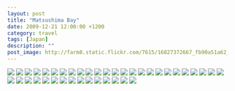 ```yaml
---
layout: post
title: "Matsushima Bay"
date: 2009-12-21 12:00:00 +1200
category: travel
tags: [Japan]
description: ""
post_image: http://farm8.static.flickr.com/7615/16827372667_fb90a51a62_o.jpg
---
```

[![](http://farm6.static.flickr.com/5487/9466499705_06f1aff77f_c.jpg)](http://farm6.static.flickr.com/5487/9466499705_a78026205a_o.jpg)
[![](http://farm3.static.flickr.com/2881/9469281426_e7155ae597_c.jpg)](http://farm3.static.flickr.com/2881/9469281426_d119b8acf4_o.jpg)
[![](http://farm8.static.flickr.com/7391/9466501591_ac58d28eef_c.jpg)](http://farm8.static.flickr.com/7391/9466501591_df1460e55d_o.jpg)
[![](http://farm4.static.flickr.com/3749/9469283350_16e6663035_c.jpg)](http://farm4.static.flickr.com/3749/9469283350_fc48cbdbf6_o.jpg)
[![](http://farm3.static.flickr.com/2861/9469284228_3b153cbd7e_c.jpg)](http://farm3.static.flickr.com/2861/9469284228_d01df9bea6_o.jpg)
[![](http://farm8.static.flickr.com/7437/9466504609_336fcfe675_c.jpg)](http://farm8.static.flickr.com/7437/9466504609_fb0986405f_o.jpg)
[![](http://farm3.static.flickr.com/2872/9469286128_6585f07783_c.jpg)](http://farm3.static.flickr.com/2872/9469286128_5dc03c1243_o.jpg)
[![](http://farm3.static.flickr.com/2831/9469286478_3e13c5e969_c.jpg)](http://farm3.static.flickr.com/2831/9469286478_75c1eddab7_o.jpg)
[![](http://farm6.static.flickr.com/5333/9469287364_38283cfd00_c.jpg)](http://farm6.static.flickr.com/5333/9469287364_af5f8d4b2c_o.jpg)
[![](http://farm6.static.flickr.com/5461/9469287912_1863f8f447_c.jpg)](http://farm6.static.flickr.com/5461/9469287912_7e563d3a5d_o.jpg)
[![](http://farm6.static.flickr.com/5455/9466508285_a2503eedbc_c.jpg)](http://farm6.static.flickr.com/5455/9466508285_ef8625cec7_o.jpg)
[![](http://farm3.static.flickr.com/2825/9469290116_b02b7c4caf_c.jpg)](http://farm3.static.flickr.com/2825/9469290116_2c6556f2b5_o.jpg)
[![](http://farm4.static.flickr.com/3758/9466509735_1723f75b67_c.jpg)](http://farm4.static.flickr.com/3758/9466509735_b2156ca59f_o.jpg)
[![](http://farm6.static.flickr.com/5544/9466510449_64b7ef915a_c.jpg)](http://farm6.static.flickr.com/5544/9466510449_0c6947bb5b_o.jpg)
[![](http://farm8.static.flickr.com/7364/9466511355_3a130ba27e_c.jpg)](http://farm8.static.flickr.com/7364/9466511355_420af3f40a_o.jpg)
[![](http://farm6.static.flickr.com/5474/9469293242_6b79a3bf6b_c.jpg)](http://farm6.static.flickr.com/5474/9469293242_1bae17864e_o.jpg)
[![](http://farm4.static.flickr.com/3808/9469294192_d34e78bb3c_c.jpg)](http://farm4.static.flickr.com/3808/9469294192_23966378f0_o.jpg)
[![](http://farm8.static.flickr.com/7429/9466513859_f84e677a70_c.jpg)](http://farm8.static.flickr.com/7429/9466513859_8b3a5c25a9_o.jpg)
[![](http://farm8.static.flickr.com/7435/9469295538_6b94644648_c.jpg)](http://farm8.static.flickr.com/7435/9469295538_554e02f35f_o.jpg)
[![](http://farm8.static.flickr.com/7366/9466515351_fdf75be18b_c.jpg)](http://farm8.static.flickr.com/7366/9466515351_8bb9d74ed4_o.jpg)
[![](http://farm4.static.flickr.com/3798/9466515821_630186ac04_c.jpg)](http://farm4.static.flickr.com/3798/9466515821_29c2dc1f80_o.jpg)
[![](http://farm6.static.flickr.com/5497/9469297510_969488fee4_c.jpg)](http://farm6.static.flickr.com/5497/9469297510_f092900c2e_o.jpg)
[![](http://farm3.static.flickr.com/2853/9466517063_db1fd59a05_c.jpg)](http://farm3.static.flickr.com/2853/9466517063_f91569f334_o.jpg)
[![](http://farm8.static.flickr.com/7301/9469340584_967848ccc2_c.jpg)](http://farm8.static.flickr.com/7301/9469340584_94e1ba38ae_o.jpg)
[![](http://farm3.static.flickr.com/2818/9469341182_d15354a023_c.jpg)](http://farm3.static.flickr.com/2818/9469341182_cb22cc5c57_o.jpg)
[![](http://farm8.static.flickr.com/7430/9469342128_19f999a7df_c.jpg)](http://farm8.static.flickr.com/7430/9469342128_6247326490_o.jpg)
[![](http://farm8.static.flickr.com/7334/9469342568_ce54eba316_c.jpg)](http://farm8.static.flickr.com/7334/9469342568_6e7c64c367_o.jpg)
[![](http://farm8.static.flickr.com/7379/9469343544_2867173dee_c.jpg)](http://farm8.static.flickr.com/7379/9469343544_6f373d178f_o.jpg)
[![](http://farm6.static.flickr.com/5321/9466562223_c0398472fd_c.jpg)](http://farm6.static.flickr.com/5321/9466562223_95c33e3b45_o.jpg)
[![](http://farm4.static.flickr.com/3679/9469344832_b9c3db92b3_c.jpg)](http://farm4.static.flickr.com/3679/9469344832_e604a58c8c_o.jpg)
[![](http://farm8.static.flickr.com/7367/9469345544_6a9f3b64f5_c.jpg)](http://farm8.static.flickr.com/7367/9469345544_25bb11487e_o.jpg)
[![](http://farm4.static.flickr.com/3666/9466564373_80a0565296_c.jpg)](http://farm4.static.flickr.com/3666/9466564373_b68952d456_o.jpg)
[![](http://farm6.static.flickr.com/5516/9466565041_82728ce89c_c.jpg)](http://farm6.static.flickr.com/5516/9466565041_9b3c137f43_o.jpg)
[![](http://farm6.static.flickr.com/5522/9466565399_ec59544405_c.jpg)](http://farm6.static.flickr.com/5522/9466565399_aaefd5ffbb_o.jpg)
[![](http://farm4.static.flickr.com/3821/9469347946_1efc58e346_c.jpg)](http://farm4.static.flickr.com/3821/9469347946_dd2f455317_o.jpg)
[![](http://farm8.static.flickr.com/7402/9466566917_e16041dc0a_c.jpg)](http://farm8.static.flickr.com/7402/9466566917_fdd7abdcea_o.jpg)
[![](http://farm6.static.flickr.com/5460/9469349858_9d54da7287_c.jpg)](http://farm6.static.flickr.com/5460/9469349858_9f10e0ab4d_o.jpg)
[![](http://farm6.static.flickr.com/5506/9469350878_a9903a304b_c.jpg)](http://farm6.static.flickr.com/5506/9469350878_7fb425f165_o.jpg)
[![](http://farm3.static.flickr.com/2833/9469351512_e1807c6caa_c.jpg)](http://farm3.static.flickr.com/2833/9469351512_3f244fab07_o.jpg)
[![](http://farm8.static.flickr.com/7370/9466570657_7a8604faff_c.jpg)](http://farm8.static.flickr.com/7370/9466570657_93593380eb_o.jpg)
